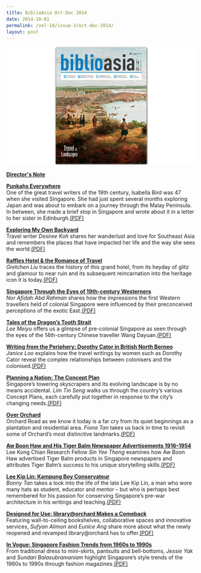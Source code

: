 ```yaml
---
title: BiblioAsia Oct-Dec 2014
date: 2014-10-01
permalink: /vol-10/issue-3/oct-dec-2014/
layout: post
---
```

<img src="/images/vol-10-issue-3/background/coveredOct2014.jpg">

[<b>Director's Note</b>](/vol-10/issue-3/oct-dec-2014/director-note)

[<b>Punkahs Everywhere</b>](/vol-10/issue-3/oct-dec-2014/isabella-bird-travel-singapore)<br>One of the great travel writers of the 19th century, Isabella Bird was 47 when she visited Singapore. She had just spent several months exploring Japan and was about to embark on a journey through the Malay Peninsula. In between, she made a brief stop in Singapore and wrote about it in a letter to her sister in Edinburgh.[(PDF)](/files/pdf/vol-10/issue-3/v10-issue3_Punkahs.pdf)

[<b>Exploring My Own Backyard</b>](/vol-10/issue-3/oct-dec-2014/desiree-koh-travel-southeast-asia-memories)<br>Travel writer <i>Desiree Koh</i> shares her wanderlust and love for Southeast Asia and remembers the places that have impacted her life and the way she sees the world.[(PDF)](/files/pdf/vol-10/issue-3/v10-issue3_Backyard.pdf)

[<b>Raffles Hotel & the Romance of Travel</b>](/vol-10/issue-3/oct-dec-2014/raffles-hotel-singapore-history)<br><i>Gretchen Liu</i> traces the history of this grand hotel, from its heyday of glitz and glamour to near ruin and its subsequent reincarnation into the heritage icon it is today.[(PDF)](/files/pdf/vol-10/issue-3/v10-issue3_RafflesHotel.pdf)

[<b>Singapore Through the Eyes of 19th-century Westerners</b>](/vol-10/issue-3/oct-dec-2014/singapore-19th-century-traveller-western-impressions)<br><i>Nor Afidah Abd Rahman</i> shares how the impressions the first Western travellers held of colonial Singapore were influenced by their preconceived perceptions of the exotic East.[(PDF)](/files/pdf/vol-10/issue-3/v10-issue3_19thCentury.pdf)

[<b>Tales of the Dragon’s Tooth Strait</b>](/vol-10/issue-3/oct-dec-2014/dragons-tooth-strait)<br><i>Lee Meiyu</i> offers us a glimpse of pre-colonial Singapore as seen through the eyes of the 14th-century Chinese traveller Wang Dayuan.[(PDF)](/files/pdf/vol-10/issue-3/v10-issue3_DragonTooth.pdf)

[<b>Writing from the Periphery: Dorothy Cator in British North Borneo</b>](/vol-10/issue-3/oct-dec-2014/dorothy-cator)<br><i>Janice Loo</i> explains how the travel writings by women such as Dorothy Cator reveal the complex relationships between colonisers and the colonised.[(PDF)](/files/pdf/vol-10/issue-3/v10-issue3_DorothyCator.pdf)

[<b>Planning a Nation: The Concept Plan</b>](/vol-10/issue-3/oct-dec-2014/singapore-concept-plan)<br>Singapore’s towering skyscrapers and its evolving landscape is by no means accidental. <i>Lim Tin Seng</i> walks us through the country’s various Concept Plans, each carefully put together in response to the city’s changing needs.[(PDF)](/files/pdf/vol-10/issue-3/v10-issue3_ConceptPlan.pdf)

[<b>Over Orchard</b>](/vol-10/issue-3/oct-dec-2014/singapore-orchard-road-history)<br>Orchard Road as we know it today is a far cry from its quiet beginnings as a plantation and residential area. <i>Fiona Tan</i> takes us back in time to revisit some of Orchard’s most distinctive landmarks.[(PDF)](/files/pdf/vol-10/issue-3/v10-issue3_OverOrchard.pdf)

[<b>Aw Boon Haw and His Tiger Balm Newspaper Advertisements 1916–1954</b>](/vol-10/issue-3/oct-dec-2014/aw-boon-haw-tiger-balm-ads)<br>Lee Kong Chian Research Fellow <i>Sin Yee Theng</i> examines how Aw Boon Haw advertised Tiger Balm products in Singapore newspapers and attributes Tiger Balm’s success to his unique storytelling skills.[(PDF)](/files/pdf/vol-10/issue-3/v10-issue3_AwBoonHaw.pdf)

[<b>Lee Kip Lin: Kampung Boy Conservateur</b>](/vol-10/issue-3/oct-dec-2014/lee-kip-lin)<br><i>Bonny Tan</i> takes a look into the life of the late Lee Kip Lin, a man who wore many hats as student, educator and mentor – but who is perhaps best remembered for his passion for conserving Singapore’s pre-war architecture in his writings and teaching.[(PDF)](/files/pdf/vol-10/issue-3/v10-issue3_LeeKipLin.pdf)

[<b>Designed for Use: library@orchard Makes a Comeback</b>](/vol-10/issue-3/oct-dec-2014/singapore-orchard-library)<br>Featuring wall-to-ceiling bookshelves, collaborative spaces and innovative services, <i>Sufyan Alimon</i> and <i>Eunice Ang</i> share more about what the newly reopened and revamped library@orchard has to offer.[(PDF)](/files/pdf/vol-10/issue-3/v10-issue3_LibraryOrchard.pdf)

[<b>In Vogue: Singapore Fashion Trends from 1960s to 1990s</b>](/vol-10/issue-3/oct-dec-2014/singapore-fashion-trends-1960s-1990s)<br>From traditional dress to mini-skirts, pantsuits and bell-bottoms, <i>Jessie Yak</i> and <i>Sundari Balasubramaniam</i> highlight Singapore’s style trends of the 1960s to 1990s through fashion magazines.[(PDF)](/files/pdf/vol-10/issue-3/v10-issue3_InVogue.pdf)